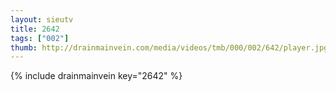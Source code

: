 ```yaml
--- 
layout: sieutv
title: 2642
tags: ["002"]
thumb: http://drainmainvein.com/media/videos/tmb/000/002/642/player.jpg
---
```

{% include drainmainvein key="2642" %} 
